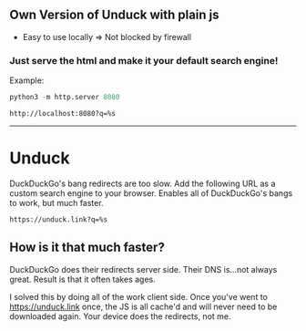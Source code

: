 ## Own Version of Unduck with plain js

- Easy to use locally => Not blocked by firewall

### Just serve the html and make it your default search engine!

Example:

```python
python3 -m http.server 8080
```

```
http://localhost:8080?q=%s
```
---
# Unduck

DuckDuckGo's bang redirects are too slow. Add the following URL as a custom search engine to your browser. Enables all of DuckDuckGo's bangs to work, but much faster.

```
https://unduck.link?q=%s
```

## How is it that much faster?

DuckDuckGo does their redirects server side. Their DNS is...not always great. Result is that it often takes ages.

I solved this by doing all of the work client side. Once you've went to https://unduck.link once, the JS is all cache'd and will never need to be downloaded again. Your device does the redirects, not me.
